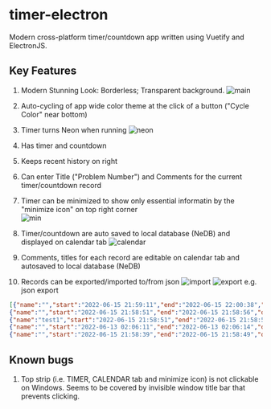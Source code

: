 # timer-electron

Modern cross-platform timer/countdown app written using Vuetify and ElectronJS.

## Key Features

1. Modern Stunning Look: Borderless; Transparent background. 
![main](https://user-images.githubusercontent.com/1161465/173975835-734702a4-df5f-4d73-be2b-cc641ad79e7f.png)


2. Auto-cycling of app wide color theme at the click of a button ("Cycle Color" near bottom)
3. Timer turns Neon when running
![neon](https://user-images.githubusercontent.com/1161465/173975967-19aa7c50-801f-4e51-b2b7-5efcc3f9d027.png)
4. Has timer and countdown
5. Keeps recent history on right
6. Can enter Title ("Problem Number") and Comments for the current timer/countdown record
7. Timer can be minimized to show only essential informatin by the "minimize icon" on top right corner  
![min](https://user-images.githubusercontent.com/1161465/173976778-9c3a165a-c682-4ef9-b70b-6fddf93f264d.png)


8. Timer/countdown are auto saved to local database (NeDB) and displayed on calendar tab
![calendar](https://user-images.githubusercontent.com/1161465/173976115-1f6ab668-4edb-48db-b38f-7350152b72da.png)
9. Comments, titles for each record are editable on calendar tab and autosaved to local database (NeDB)
10. Records can be exported/imported to/from json
![import](https://user-images.githubusercontent.com/1161465/173976822-d56c7597-42be-4bac-be45-729843a374f7.png)
![export](https://user-images.githubusercontent.com/1161465/173976829-54bbca8a-4ace-4443-ba76-9c5131517827.png)
e.g. json export
```json
[{"name":"","start":"2022-06-15 21:59:11","end":"2022-06-15 22:00:38","details":"","time":"00:01:26","color":"hsl(178,100%,35%)","_id":"JPN6ULraxxwGKXPc"},
{"name":"","start":"2022-06-15 21:58:51","end":"2022-06-15 21:58:56","details":"","time":"00:00:05","color":"hsl(120,100%,35%)","_id":"Kv59UAzpnk2fCeXK","status":"replaced","new_id":"gmEAHrDqFSTucAZN"},
{"name":"test1","start":"2022-06-15 21:58:51","end":"2022-06-15 21:58:56","details":"","time":"00:00:05","color":"hsl(120,100%,35%)","original_id":"Kv59UAzpnk2fCeXK","_id":"gmEAHrDqFSTucAZN"},
{"name":"","start":"2022-06-13 02:06:11","end":"2022-06-13 02:06:14","details":"","time":"00:00:03","color":"hsl(75,100%,35%)","_id":"iz01M0abXr3MTz1o"},
{"name":"","start":"2022-06-15 21:58:39","end":"2022-06-15 21:58:49","details":"","time":"00:00:10","color":"hsl(105,100%,35%)","_id":"wKAGoG4geoN3OrYY"}]
```

## Known bugs
1. Top strip (i.e. TIMER, CALENDAR tab and minimize icon) is not clickable on Windows. Seems to be covered by invisible window title bar that prevents clicking.
